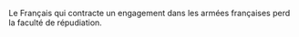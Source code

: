   
 Le Français qui contracte un engagement dans les armées françaises perd la faculté de répudiation.  

  
